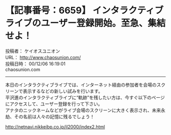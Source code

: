 # 【記事番号：6659】 インタラクティブライブのユーザー登録開始。至急、集結せよ！

投稿者： ケイオスユニオン  
URL： http://www.chaosunion.com/  
投稿日時： 00/12/06 16:19:01  
chaosunion.com

---

本日のインタラクティブライブでは、インターネット経由の参加者を会場のスクリーンで表示するなどの新しい試みを行います。  
平沢進のインタラクティブライブに“軌跡”を残したい方は、今すぐ以下のページにアクセスして、ユーザー登録を行って下さい。  
アナタのニックネームなどがライブ会場のスクリーンに大きく表示され、未来永劫、その名前は人々の記憶に残るでしょう！  
  
http://netnavi.nikkeibp.co.jp/il2000/index2.html